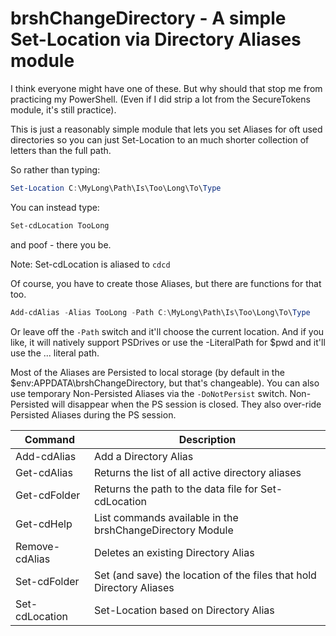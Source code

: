 ﻿# brshChangeDirectory - A simple Set-Location via Directory Aliases module

I think everyone might have one of these. But why should that stop me
from practicing my PowerShell. (Even if I did strip a lot from the
SecureTokens module, it's still practice).

This is just a reasonably simple module that lets you set Aliases for
oft used directories so you can just Set-Location to an much shorter
collection of letters than the full path.

So rather than typing:

```PowerShell
Set-Location C:\MyLong\Path\Is\Too\Long\To\Type
```

You can instead type:
```PowerShell
Set-cdLocation TooLong
```

and poof - there you be.

Note: Set-cdLocation is aliased to `cdcd`

Of course, you have to create those Aliases, but there are functions for that too.

```PowerShell
Add-cdAlias -Alias TooLong -Path C:\MyLong\Path\Is\Too\Long\To\Type
```

Or leave off the `-Path` switch and it'll choose the current location. And if
you like, it will natively support PSDrives or use the -LiteralPath for $pwd
and it'll use the ... literal path.

Most of the Aliases are Persisted to local storage (by default in the
$env:APPDATA\brshChangeDirectory, but that's changeable). You can also use
temporary Non-Persisted Aliases via the `-DoNotPersist` switch. Non-Persisted
will disappear when the PS session is closed. They also over-ride Persisted
Aliases during the PS session.

| Command        | Description                                                          |
| -------------- | -------------------------------------------------------------------- |
| Add-cdAlias    | Add a Directory Alias                                                |
| Get-cdAlias    | Returns the list of all active directory aliases                     |
| Get-cdFolder   | Returns the path to the data file for Set-cdLocation                 |
| Get-cdHelp     | List commands available in the brshChangeDirectory Module            |
| Remove-cdAlias | Deletes an existing Directory Alias                                  |
| Set-cdFolder   | Set (and save) the location of the files that hold Directory Aliases |
| Set-cdLocation | Set-Location based on Directory Alias                                |

